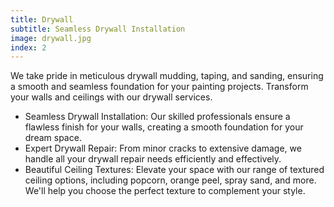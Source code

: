 ```yaml
---
title: Drywall
subtitle: Seamless Drywall Installation
image: drywall.jpg
index: 2
---
```

We take pride in meticulous drywall mudding, taping, and sanding, ensuring a smooth and seamless foundation for your painting projects.
Transform your walls and ceilings with our drywall services.

- Seamless Drywall Installation: Our skilled professionals ensure a flawless finish for your walls, creating a smooth foundation for your dream space.
- Expert Drywall Repair: From minor cracks to extensive damage, we handle all your drywall repair needs efficiently and effectively.
- Beautiful Ceiling Textures: Elevate your space with our range of textured ceiling options, including popcorn, orange peel, spray sand, and more. We'll help you choose the perfect texture to complement your style. 
